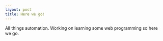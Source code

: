 ```yaml
---
layout: post
title: Here we go!
---
```


All things automation.  Working on learning some web programming so here we go.
